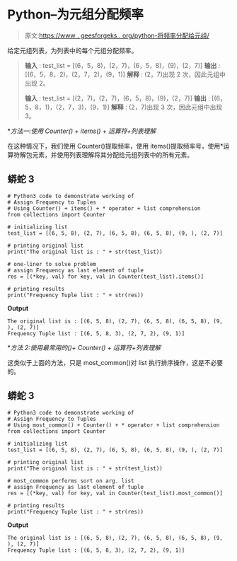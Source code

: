 # Python–为元组分配频率

> 原文:[https://www . geesforgeks . org/python-将频率分配给元组/](https://www.geeksforgeeks.org/python-assign-frequency-to-tuples/)

给定元组列表，为列表中的每个元组分配频率。

> **输入** : test_list = [(6，5，8)，(2，7)，(6，5，8)，(9)，(2，7)]
> **输出** : [(6，5，8，2)，(2，7，2)，(9，1)]
> **解释** : (2，7)出现 2 次，因此元组中出现 2。
> 
> **输入** : test_list = [(2，7)，(2，7)，(6，5，8)，(9)，(2，7)]
> **输出** : [(6，5，8，1)，(2，7，3)，(9，1)]
> **解释** : (2，7)出现 3 次，因此元组中出现 3。

**方法一:使用 Counter() + items() + *运算符+列表理解**

在这种情况下，我们使用 Counter()提取频率，使用 items()提取频率号，使用*运算符解包元素，并使用列表理解将其分配给元组列表中的所有元素。

## 蟒蛇 3

```
# Python3 code to demonstrate working of 
# Assign Frequency to Tuples
# Using Counter() + items() + * operator + list comprehension
from collections import Counter

# initializing list
test_list = [(6, 5, 8), (2, 7), (6, 5, 8), (6, 5, 8), (9, ), (2, 7)]

# printing original list
print("The original list is : " + str(test_list))

# one-liner to solve problem
# assign Frequency as last element of tuple
res = [(*key, val) for key, val in Counter(test_list).items()]

# printing results
print("Frequency Tuple list : " + str(res))
```

**Output**

```
The original list is : [(6, 5, 8), (2, 7), (6, 5, 8), (6, 5, 8), (9, ), (2, 7)]
Frequency Tuple list : [(6, 5, 8, 3), (2, 7, 2), (9, 1)]

```

**方法 2:使用最常用的()+ Counter() + *运算符+列表理解**

这类似于上面的方法，只是 most_common()对 list 执行排序操作，这是不必要的。

## 蟒蛇 3

```
# Python3 code to demonstrate working of 
# Assign Frequency to Tuples
# Using most_common() + Counter() + * operator + list comprehension
from collections import Counter

# initializing list
test_list = [(6, 5, 8), (2, 7), (6, 5, 8), (6, 5, 8), (9, ), (2, 7)]

# printing original list
print("The original list is : " + str(test_list))

# most_common performs sort on arg. list
# assign Frequency as last element of tuple
res = [(*key, val) for key, val in Counter(test_list).most_common()]

# printing results
print("Frequency Tuple list : " + str(res))
```

**Output**

```
The original list is : [(6, 5, 8), (2, 7), (6, 5, 8), (6, 5, 8), (9, ), (2, 7)]
Frequency Tuple list : [(6, 5, 8, 3), (2, 7, 2), (9, 1)]

```